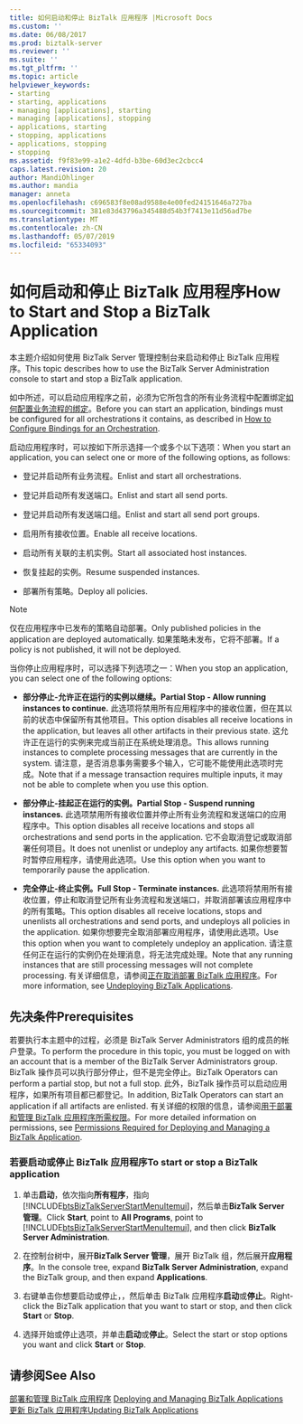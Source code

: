 ```yaml
---
title: 如何启动和停止 BizTalk 应用程序 |Microsoft Docs
ms.custom: ''
ms.date: 06/08/2017
ms.prod: biztalk-server
ms.reviewer: ''
ms.suite: ''
ms.tgt_pltfrm: ''
ms.topic: article
helpviewer_keywords:
- starting
- starting, applications
- managing [applications], starting
- managing [applications], stopping
- applications, starting
- stopping, applications
- applications, stopping
- stopping
ms.assetid: f9f83e99-a1e2-4dfd-b3be-60d3ec2cbcc4
caps.latest.revision: 20
author: MandiOhlinger
ms.author: mandia
manager: anneta
ms.openlocfilehash: c696583f8e08ad9588e4e00fed24151646a727ba
ms.sourcegitcommit: 381e83d43796a345488d54b3f7413e11d56ad7be
ms.translationtype: MT
ms.contentlocale: zh-CN
ms.lasthandoff: 05/07/2019
ms.locfileid: "65334093"
---
```

# <a name="how-to-start-and-stop-a-biztalk-application"></a><span data-ttu-id="eee03-102">如何启动和停止 BizTalk 应用程序</span><span class="sxs-lookup"><span data-stu-id="eee03-102">How to Start and Stop a BizTalk Application</span></span>
<span data-ttu-id="eee03-103">本主题介绍如何使用 BizTalk Server 管理控制台来启动和停止 BizTalk 应用程序。</span><span class="sxs-lookup"><span data-stu-id="eee03-103">This topic describes how to use the BizTalk Server Administration console to start and stop a BizTalk application.</span></span>  
  
 <span data-ttu-id="eee03-104">如中所述，可以启动应用程序之前，必须为它所包含的所有业务流程中配置绑定[如何配置业务流程的绑定](../core/how-to-configure-bindings-for-an-orchestration.md)。</span><span class="sxs-lookup"><span data-stu-id="eee03-104">Before you can start an application, bindings must be configured for all orchestrations it contains, as described in [How to Configure Bindings for an Orchestration](../core/how-to-configure-bindings-for-an-orchestration.md).</span></span>  
  
 <span data-ttu-id="eee03-105">启动应用程序时，可以按如下所示选择一个或多个以下选项：</span><span class="sxs-lookup"><span data-stu-id="eee03-105">When you start an application, you can select one or more of the following options, as follows:</span></span>  
  
-   <span data-ttu-id="eee03-106">登记并启动所有业务流程。</span><span class="sxs-lookup"><span data-stu-id="eee03-106">Enlist and start all orchestrations.</span></span>  
  
-   <span data-ttu-id="eee03-107">登记并启动所有发送端口。</span><span class="sxs-lookup"><span data-stu-id="eee03-107">Enlist and start all send ports.</span></span>  
  
-   <span data-ttu-id="eee03-108">登记并启动所有发送端口组。</span><span class="sxs-lookup"><span data-stu-id="eee03-108">Enlist and start all send port groups.</span></span>  
  
-   <span data-ttu-id="eee03-109">启用所有接收位置。</span><span class="sxs-lookup"><span data-stu-id="eee03-109">Enable all receive locations.</span></span>  
  
-   <span data-ttu-id="eee03-110">启动所有关联的主机实例。</span><span class="sxs-lookup"><span data-stu-id="eee03-110">Start all associated host instances.</span></span>  
  
-   <span data-ttu-id="eee03-111">恢复挂起的实例。</span><span class="sxs-lookup"><span data-stu-id="eee03-111">Resume suspended instances.</span></span>  
  
-   <span data-ttu-id="eee03-112">部署所有策略。</span><span class="sxs-lookup"><span data-stu-id="eee03-112">Deploy all policies.</span></span>  
  
> [!NOTE]
>  <span data-ttu-id="eee03-113">仅在应用程序中已发布的策略自动部署。</span><span class="sxs-lookup"><span data-stu-id="eee03-113">Only published policies in the application are deployed automatically.</span></span> <span data-ttu-id="eee03-114">如果策略未发布，它将不部署。</span><span class="sxs-lookup"><span data-stu-id="eee03-114">If a policy is not published, it will not be deployed.</span></span>  
  
 <span data-ttu-id="eee03-115">当你停止应用程序时，可以选择下列选项之一：</span><span class="sxs-lookup"><span data-stu-id="eee03-115">When you stop an application, you can select one of the following options:</span></span>  
  
-   <span data-ttu-id="eee03-116">**部分停止-允许正在运行的实例以继续。**</span><span class="sxs-lookup"><span data-stu-id="eee03-116">**Partial Stop - Allow running instances to continue.**</span></span> <span data-ttu-id="eee03-117">此选项将禁用所有应用程序中的接收位置，但在其以前的状态中保留所有其他项目。</span><span class="sxs-lookup"><span data-stu-id="eee03-117">This option disables all receive locations in the application, but leaves all other artifacts in their previous state.</span></span> <span data-ttu-id="eee03-118">这允许正在运行的实例来完成当前正在系统处理消息。</span><span class="sxs-lookup"><span data-stu-id="eee03-118">This allows running instances to complete processing messages that are currently in the system.</span></span> <span data-ttu-id="eee03-119">请注意，是否消息事务需要多个输入，它可能不能使用此选项时完成。</span><span class="sxs-lookup"><span data-stu-id="eee03-119">Note that if a message transaction requires multiple inputs, it may not be able to complete when you use this option.</span></span>  
  
-   <span data-ttu-id="eee03-120">**部分停止-挂起正在运行的实例。**</span><span class="sxs-lookup"><span data-stu-id="eee03-120">**Partial Stop - Suspend running instances.**</span></span> <span data-ttu-id="eee03-121">此选项禁用所有接收位置并停止所有业务流程和发送端口的应用程序中。</span><span class="sxs-lookup"><span data-stu-id="eee03-121">This option disables all receive locations and stops all orchestrations and send ports in the application.</span></span> <span data-ttu-id="eee03-122">它不会取消登记或取消部署任何项目。</span><span class="sxs-lookup"><span data-stu-id="eee03-122">It does not unenlist or undeploy any artifacts.</span></span> <span data-ttu-id="eee03-123">如果你想要暂时暂停应用程序，请使用此选项。</span><span class="sxs-lookup"><span data-stu-id="eee03-123">Use this option when you want to temporarily pause the application.</span></span>  
  
-   <span data-ttu-id="eee03-124">**完全停止-终止实例。**</span><span class="sxs-lookup"><span data-stu-id="eee03-124">**Full Stop - Terminate instances.**</span></span> <span data-ttu-id="eee03-125">此选项将禁用所有接收位置，停止和取消登记所有业务流程和发送端口，并取消部署该应用程序中的所有策略。</span><span class="sxs-lookup"><span data-stu-id="eee03-125">This option disables all receive locations, stops and unenlists all orchestrations and send ports, and undeploys all policies in the application.</span></span> <span data-ttu-id="eee03-126">如果你想要完全取消部署应用程序，请使用此选项。</span><span class="sxs-lookup"><span data-stu-id="eee03-126">Use this option when you want to completely undeploy an application.</span></span> <span data-ttu-id="eee03-127">请注意任何正在运行的实例仍在处理消息，将无法完成处理。</span><span class="sxs-lookup"><span data-stu-id="eee03-127">Note that any running instances that are still processing messages will not complete processing.</span></span> <span data-ttu-id="eee03-128">有关详细信息，请参阅[正在取消部署 BizTalk 应用程序](../core/undeploying-biztalk-applications.md)。</span><span class="sxs-lookup"><span data-stu-id="eee03-128">For more information, see [Undeploying BizTalk Applications](../core/undeploying-biztalk-applications.md).</span></span>  
  
## <a name="prerequisites"></a><span data-ttu-id="eee03-129">先决条件</span><span class="sxs-lookup"><span data-stu-id="eee03-129">Prerequisites</span></span>  
 <span data-ttu-id="eee03-130">若要执行本主题中的过程，必须是 BizTalk Server Administrators 组的成员的帐户登录。</span><span class="sxs-lookup"><span data-stu-id="eee03-130">To perform the procedure in this topic, you must be logged on with an account that is a member of the BizTalk Server Administrators group.</span></span> <span data-ttu-id="eee03-131">BizTalk 操作员可以执行部分停止，但不是完全停止。</span><span class="sxs-lookup"><span data-stu-id="eee03-131">BizTalk Operators can perform a partial stop, but not a full stop.</span></span> <span data-ttu-id="eee03-132">此外，BizTalk 操作员可以启动应用程序，如果所有项目都已都登记。</span><span class="sxs-lookup"><span data-stu-id="eee03-132">In addition, BizTalk Operators can start an application if all artifacts are enlisted.</span></span> <span data-ttu-id="eee03-133">有关详细的权限的信息，请参阅[用于部署和管理 BizTalk 应用程序所需权限](../core/permissions-required-for-deploying-and-managing-a-biztalk-application.md)。</span><span class="sxs-lookup"><span data-stu-id="eee03-133">For more detailed information on permissions, see [Permissions Required for Deploying and Managing a BizTalk Application](../core/permissions-required-for-deploying-and-managing-a-biztalk-application.md).</span></span>  
  
### <a name="to-start-or-stop-a-biztalk-application"></a><span data-ttu-id="eee03-134">若要启动或停止 BizTalk 应用程序</span><span class="sxs-lookup"><span data-stu-id="eee03-134">To start or stop a BizTalk application</span></span>  
  
1. <span data-ttu-id="eee03-135">单击**启动**，依次指向**所有程序**，指向[!INCLUDE[btsBizTalkServerStartMenuItemui](../includes/btsbiztalkserverstartmenuitemui-md.md)]，然后单击**BizTalk Server 管理**。</span><span class="sxs-lookup"><span data-stu-id="eee03-135">Click **Start**, point to **All Programs**, point to [!INCLUDE[btsBizTalkServerStartMenuItemui](../includes/btsbiztalkserverstartmenuitemui-md.md)], and then click **BizTalk Server Administration**.</span></span>  
  
2. <span data-ttu-id="eee03-136">在控制台树中，展开**BizTalk Server 管理**，展开 BizTalk 组，然后展开**应用程序**。</span><span class="sxs-lookup"><span data-stu-id="eee03-136">In the console tree, expand **BizTalk Server Administration**, expand the BizTalk group, and then expand **Applications**.</span></span>  
  
3. <span data-ttu-id="eee03-137">右键单击你想要启动或停止，，然后单击 BizTalk 应用程序**启动**或**停止**。</span><span class="sxs-lookup"><span data-stu-id="eee03-137">Right-click the BizTalk application that you want to start or stop, and then click **Start** or **Stop**.</span></span>  
  
4. <span data-ttu-id="eee03-138">选择开始或停止选项，并单击**启动**或**停止**。</span><span class="sxs-lookup"><span data-stu-id="eee03-138">Select the start or stop options you want and click **Start** or **Stop**.</span></span>  
  
## <a name="see-also"></a><span data-ttu-id="eee03-139">请参阅</span><span class="sxs-lookup"><span data-stu-id="eee03-139">See Also</span></span>  
 <span data-ttu-id="eee03-140">[部署和管理 BizTalk 应用程序](../core/deploying-and-managing-biztalk-applications.md) </span><span class="sxs-lookup"><span data-stu-id="eee03-140">[Deploying and Managing BizTalk Applications](../core/deploying-and-managing-biztalk-applications.md) </span></span>  
 [<span data-ttu-id="eee03-141">更新 BizTalk 应用程序</span><span class="sxs-lookup"><span data-stu-id="eee03-141">Updating BizTalk Applications</span></span>](../core/updating-biztalk-applications.md)